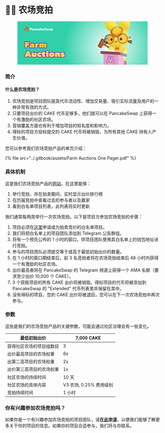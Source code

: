 # 🧑‍⚖️ 农场竞拍

<figure><img src="../.gitbook/assets/image (209).png" alt=""><figcaption></figcaption></figure>

### 简介&#x20;

#### 什么是农场竞拍？&#x20;

1. 农场竞拍是项目团队提高代币流动性、增加交易量、吸引实际流量及用户的一种非常有效的方式。&#x20;
2. 只要项目出价的 CAKE 代币足够多，他们就可以在 PancakeSwap 上获得一个有激励的社区农场。&#x20;
3. 营销覆盖方面也有利于增加项目的知名度和影响力。
4. 得标的项目方投标提交的 CAKE 代币将被销毁，为所有其他 CAKE 持有人产生价值。

您可以参考我们农场竞拍产品的单页介绍：

{% file src="../.gitbook/assets/Farm Auctions One Pager.pdf" %}

### 具体机制&#x20;

这是我们农场竞拍产品的[网站](https://pancakeswap.finance/farms/auction)，在这里能够：&#x20;

1. 举行竞拍，并在拍卖期间，实时显示出价排行榜&#x20;
2. 在历届竞拍中查看过去的参与者以及赢家
3. 看到白名单项目列表，此列表将实时更新

我们通常每两周举行一次农场竞拍。以下是项目方参加农场竞拍的步骤：&#x20;

1. 项目必须在[这里](https://docs.google.com/forms/d/e/1FAIpQLSfQNsAfh98SAfcqJKR3is2hdvMRdnvfd2F3Hql96vXHgIi3Bw/viewform)申请成为拍卖竞价的白名单项目。&#x20;
2. 我们将把白名单上的项目团队添加到 Telegram 公告群组。&#x20;
3. 将有一个预先公布的 1 小时的窗口，供项目团队使用其白名单上的钱包地址进行竞拍。
4. 参与的项目团队必须提交等于或高于最低初始出价的数量。&#x20;
5. 在 1 小时的窗口期结束后，前 3 名竞拍者将在农场竞拍结束后 48 小时内获得一个有激励的社区农场。&#x20;
6. 出价最高者将在 PancakeSwap 的 Telegram 频道上获得一个 AMA 名额（要求至少出价 10,000 个 CAKE）。
7. 3 个获胜项目的所有 CAKE 出价将被销毁。得标项目的代币将被添加到 PancakeSwap 的 "Extended" 代币列表里并保留在其中。
8. 没有得标的项目，您的 CAKE 出价将被退回，您可以在下一次农场竞拍中再次参与。

### 参数&#x20;

这些是我们的农场竞拍产品的关键参数，可能会通过社区治理会有一些变化。

| 最低初始出价       | 7,000 CAKE        |
| ------------ | ----------------- |
| 获得社区农场的项目组数目 | 3                 |
| 出价最高项目的农场权重  | 6x                |
| 出第二高项目的农场权重  | 2x                |
| 出价第三高项目的农场权重 | 1x                |
| 社区农场的持续时间    | 10 天              |
| 社区农场的具体内容    | V3 农场, 0.25% 费用级别 |
| 竞拍持续时间       | 1 小时              |

### 你有兴趣参加农场竞拍吗？

如果你是一个有兴趣参加农场竞拍的项目团队，请[**在此申请**](https://docs.google.com/forms/d/e/1FAIpQLSfQNsAfh98SAfcqJKR3is2hdvMRdnvfd2F3Hql96vXHgIi3Bw/viewform)，以便我们能够了解更多关于你的项目的信息。如果你的项目合适参与，我们将与你联系。

